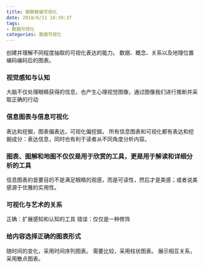 ```yaml
---
title: 聊聊数据可视化
date: 2018/6/11 18:39:37
tags:
- 数据可视化
categories: 数据可视化
---
```


创建并理解不同程度抽取的可视化表达的能力。
数据、概念、关系以及地理位置编码编码后的图表。<!-- more -->

### 视觉感知与认知
大脑不仅处理眼睛获得的信息，也产生心理视觉图像，通过图像我们进行推断并采取正确的行动

### 信息图表与信息可视化
表达和挖掘，图表偏表达，可视化偏挖掘。
所有信息图表和可视化都有表达和挖掘成分：表达信息，同时也有利于读者从不同角度分析内容。

### 图表、图解和地图不仅仅是用于欣赏的工具，更是用于解读和详细分析的工具
信息图表的首要目的不是满足眼睛的观感，而是可读性，然后才是美感；或者说美感源于优雅的实用性。

### 可视化与艺术的关系
正确：扩展感知和认知的工具
错误：仅仅是一种修饰

### 给内容选择正确的图表形式
随时间的变化，采用时间序列图表。
需要比较，采用柱状图表。
展示相互关系，采用散点图表。

